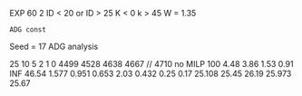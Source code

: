 EXP 60 2	ID < 20 or ID > 25	K < 0 k > 45
	W = 1.35

	ADG const
Seed = 17	ADG analysis


25	10	5	2	1
0	4499	4528	4638	4667 // 4710 no MILP
100	4.48	3.86	1.53	0.91
INF	46.54	1.577	0.951	0.653
	2.03	0.432	0.25	0.17
25.108	25.45	26.19	25.973	25.67
